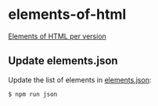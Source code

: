 elements-of-html
================

[Elements of HTML per version](http://w3c.github.io/elements-of-html/)


## Update elements.json

Update the list of elements in [elements.json](elements.json):

```sh
$ npm run json
```

